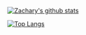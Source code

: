 [![Zachary's github stats](https://github-readme-stats.vercel.app/api?username=zlj-zz&count_private=true&show_icons=true)](https://github.com/zlj-zz/zlj-zz.github.io)

[![Top Langs](https://github-readme-stats.vercel.app/api/top-langs/?username=zlj-zz&layout=compact&langs_count=6&hide=html,Jupyter%20Notebook)]()


<!--
### Hi there 👋

**zlj-zz/zlj-zz** is a ✨ _special_ ✨ repository because its `README.md` (this file) appears on your GitHub profile.

Here are some ideas to get you started:

- 🔭 I’m currently working on ...
- 🌱 I’m currently learning ...
- 👯 I’m looking to collaborate on ...
- 🤔 I’m looking for help with ...
- 💬 Ask me about ...
- 📫 How to reach me: ...
- 😄 Pronouns: ...
- ⚡ Fun fact: ...
-->
